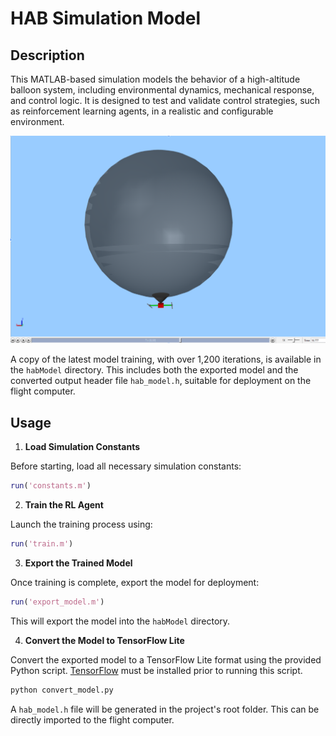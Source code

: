 # HAB Simulation Model

## Description
This MATLAB-based simulation models the behavior of a high-altitude balloon system, including environmental dynamics, mechanical response, and control logic. It is designed to test and validate control strategies, such as reinforcement learning agents, in a realistic and configurable environment.

![HAB](images/hab.png)

A copy of the latest model training, with over 1,200 iterations, is available in the `habModel` directory. This includes both the exported model and the converted output header file `hab_model.h`, suitable for deployment on the flight computer.

## Usage
1. **Load Simulation Constants**

Before starting, load all necessary simulation constants:
```matlab
run('constants.m')
```

2. **Train the RL Agent**

Launch the training process using:
```matlab
run('train.m')
```

3. **Export the Trained Model**

Once training is complete, export the model for deployment:
```matlab
run('export_model.m')
```

This will export the model into the `habModel` directory.

4. **Convert the Model to TensorFlow Lite**

Convert the exported model to a TensorFlow Lite format using the provided Python script. [TensorFlow](https://www.tensorflow.org/install) must be installed prior to running this script.
```bash
python convert_model.py
```

A `hab_model.h` file will be generated in the project's root folder. This can be directly imported to the flight computer.
